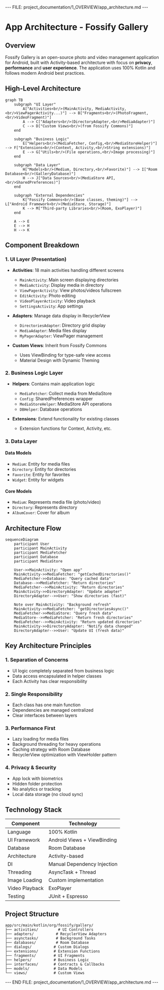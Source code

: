 --- FILE: project_documentation/1_OVERVIEW/app_architecture.md ---

# App Architecture - Fossify Gallery

## Overview

Fossify Gallery is an open-source photo and video management application for Android, built with Activity-based architecture with focus on **privacy**, **performance** and **user experience**. The application uses 100% Kotlin and follows modern Android best practices.

## High-Level Architecture

```mermaid
graph TB
    subgraph "UI Layer"
        A["Activities<br/>(MainActivity, MediaActivity,<br/>ViewPagerActivity...)"] --> B["Fragments<br/>(PhotoFragment,<br/>VideoFragment)"]
        A --> C["Adapters<br/>(DirectoryAdapter,<br/>MediaAdapter)"]
        C --> D["Custom Views<br/>(from Fossify Commons)"]
    end
    
    subgraph "Business Logic"
        E["Helpers<br/>(MediaFetcher, Config,<br/>MediaStoreHelper)"] --> F["Extensions<br/>(Context, Activity,<br/>String extensions)"]
        E --> G["Utils<br/>(File operations,<br/>Image processing)"]
    end
    
    subgraph "Data Layer"
        H["Models<br/>(Medium, Directory,<br/>Favorite)"] --> I["Room Database<br/>(GalleryDatabase)"]
        H --> J["Data Sources<br/>(MediaStore API,<br/>SharedPreferences)"]
    end
    
    subgraph "External Dependencies"
        K["Fossify Commons<br/>(Base classes, theming)"] --> L["Android Framework<br/>(MediaStore, Storage)"]
        K --> M["Third-party Libraries<br/>(Room, ExoPlayer)"]
    end
    
    A --> E
    E --> H
    H --> K
```

## Component Breakdown

### 1. UI Layer (Presentation)

- **Activities**: 18 main activities handling different screens
  - `MainActivity`: Main screen displaying directories
  - `MediaActivity`: Display media in directory
  - `ViewPagerActivity`: View photos/videos fullscreen
  - `EditActivity`: Photo editing
  - `VideoPlayerActivity`: Video playback
  - `SettingsActivity`: App settings

- **Adapters**: Manage data display in RecyclerView
  - `DirectoriesAdapter`: Directory grid display
  - `MediaAdapter`: Media files display  
  - `MyPagerAdapter`: ViewPager management

- **Custom Views**: Inherit from Fossify Commons
  - Uses ViewBinding for type-safe view access
  - Material Design with Dynamic Theming

### 2. Business Logic Layer

- **Helpers**: Contains main application logic
  - `MediaFetcher`: Collect media from MediaStore
  - `Config`: SharedPreferences wrapper
  - `MediaStoreHelper`: MediaStore API operations
  - `DBHelper`: Database operations

- **Extensions**: Extend functionality for existing classes
  - Extension functions for Context, Activity, etc.

### 3. Data Layer

#### Data Models
- `Medium`: Entity for media files
- `Directory`: Entity for directories
- `Favorite`: Entity for favorites
- `Widget`: Entity for widgets

#### Core Models
- `Medium`: Represents media file (photo/video)
- `Directory`: Represents directory
- `AlbumCover`: Cover for album

## Architecture Flow

```mermaid
sequenceDiagram
    participant User
    participant MainActivity
    participant MediaFetcher
    participant Database
    participant MediaStore
    
    User->>MainActivity: "Open app"
    MainActivity->>MediaFetcher: "getCachedDirectories()"
    MediaFetcher->>Database: "Query cached data"
    Database-->>MediaFetcher: "Return directories"
    MediaFetcher-->>MainActivity: "Return directories"
    MainActivity->>DirectoryAdapter: "Update adapter"
    DirectoryAdapter-->>User: "Show directories (fast)"
    
    Note over MainActivity: "Background refresh"
    MainActivity->>MediaFetcher: "getDirectoriesAsync()"
    MediaFetcher->>MediaStore: "Query fresh data"
    MediaStore-->>MediaFetcher: "Return fresh directories"
    MediaFetcher-->>MainActivity: "Return updated directories"
    MainActivity->>DirectoryAdapter: "Notify data changed"
    DirectoryAdapter-->>User: "Update UI (fresh data)"
```

## Key Architecture Principles

### **1. Separation of Concerns**
- UI logic completely separated from business logic
- Data access encapsulated in helper classes
- Each Activity has clear responsibility

### **2. Single Responsibility**
- Each class has one main function
- Dependencies are managed centralized
- Clear interfaces between layers

### **3. Performance First**
- Lazy loading for media files
- Background threading for heavy operations
- Caching strategy with Room Database
- RecyclerView optimization with ViewHolder pattern

### **4. Privacy & Security**
- App lock with biometrics
- Hidden folder protection
- No analytics or tracking
- Local data storage (no cloud sync)

## Technology Stack

| Component | Technology |
|-----------|------------|
| Language | 100% Kotlin |
| UI Framework | Android Views + ViewBinding |
| Database | Room Database |
| Architecture | Activity-based |
| DI | Manual Dependency Injection |
| Threading | AsyncTask + Thread |
| Image Loading | Custom implementation |
| Video Playback | ExoPlayer |
| Testing | JUnit + Espresso |

## Project Structure

```
app/src/main/kotlin/org/fossify/gallery/
├── activities/         # UI Controllers
├── adapters/          # RecyclerView Adapters  
├── asynctasks/        # Background Tasks
├── databases/         # Room Database
├── dialogs/          # Custom Dialogs
├── extensions/       # Extension Functions
├── fragments/        # UI Fragments
├── helpers/          # Business Logic
├── interfaces/       # Contracts & Callbacks
├── models/           # Data Models
└── views/            # Custom Views
```

--- END FILE: project_documentation/1_OVERVIEW/app_architecture.md --- 